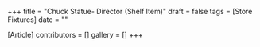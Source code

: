 +++
title = "Chuck Statue- Director (Shelf Item)"
draft = false
tags = [Store Fixtures]
date = ""

[Article]
contributors = []
gallery = []
+++